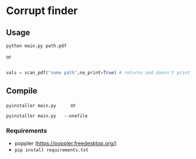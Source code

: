 # Corrupt finder

## Usage

`python main.py path.pdf`

or

```python

vals = scan_pdf("some path",no_print=True) # returns and doesn't print
```

## Compile

` pyinstaller main.py      `
or

`pyinstaller main.py   --onefile   `

### Requirements
* poppler (https://poppler.freedesktop.org/)
* `pip install requirements.txt`